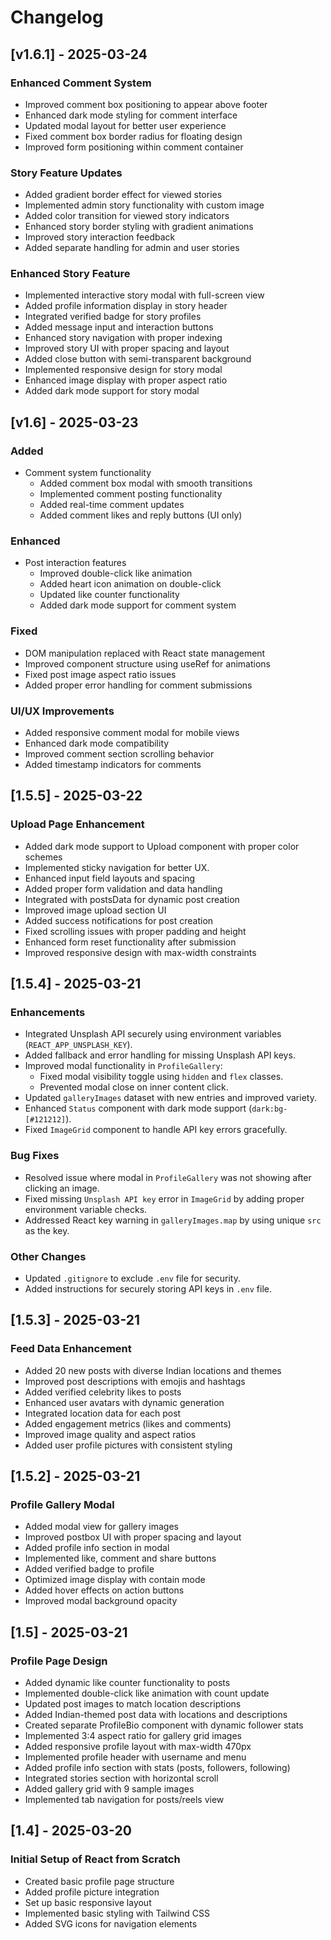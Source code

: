 # Changelog

## [v1.6.1] - 2025-03-24

### Enhanced Comment System

- Improved comment box positioning to appear above footer
- Enhanced dark mode styling for comment interface
- Updated modal layout for better user experience
- Fixed comment box border radius for floating design
- Improved form positioning within comment container

### Story Feature Updates

- Added gradient border effect for viewed stories
- Implemented admin story functionality with custom image
- Added color transition for viewed story indicators
- Enhanced story border styling with gradient animations
- Improved story interaction feedback
- Added separate handling for admin and user stories

### Enhanced Story Feature

- Implemented interactive story modal with full-screen view
- Added profile information display in story header
- Integrated verified badge for story profiles
- Added message input and interaction buttons
- Enhanced story navigation with proper indexing
- Improved story UI with proper spacing and layout
- Added close button with semi-transparent background
- Implemented responsive design for story modal
- Enhanced image display with proper aspect ratio
- Added dark mode support for story modal

## [v1.6] - 2025-03-23

### Added

- Comment system functionality
  - Added comment box modal with smooth transitions
  - Implemented comment posting functionality
  - Added real-time comment updates
  - Added comment likes and reply buttons (UI only)

### Enhanced

- Post interaction features
  - Improved double-click like animation
  - Added heart icon animation on double-click
  - Updated like counter functionality
  - Added dark mode support for comment system

### Fixed

- DOM manipulation replaced with React state management
- Improved component structure using useRef for animations
- Fixed post image aspect ratio issues
- Added proper error handling for comment submissions

### UI/UX Improvements

- Added responsive comment modal for mobile views
- Enhanced dark mode compatibility
- Improved comment section scrolling behavior
- Added timestamp indicators for comments

## [1.5.5] - 2025-03-22

### Upload Page Enhancement

- Added dark mode support to Upload component with proper color schemes
- Implemented sticky navigation for better UX.
- Enhanced input field layouts and spacing
- Added proper form validation and data handling
- Integrated with postsData for dynamic post creation
- Improved image upload section UI
- Added success notifications for post creation
- Fixed scrolling issues with proper padding and height
- Enhanced form reset functionality after submission
- Improved responsive design with max-width constraints

## [1.5.4] - 2025-03-21

### Enhancements

- Integrated Unsplash API securely using environment variables (`REACT_APP_UNSPLASH_KEY`).
- Added fallback and error handling for missing Unsplash API keys.
- Improved modal functionality in `ProfileGallery`:
  - Fixed modal visibility toggle using `hidden` and `flex` classes.
  - Prevented modal close on inner content click.
- Updated `galleryImages` dataset with new entries and improved variety.
- Enhanced `Status` component with dark mode support (`dark:bg-[#121212]`).
- Fixed `ImageGrid` component to handle API key errors gracefully.

### Bug Fixes

- Resolved issue where modal in `ProfileGallery` was not showing after clicking an image.
- Fixed missing `Unsplash API key` error in `ImageGrid` by adding proper environment variable checks.
- Addressed React key warning in `galleryImages.map` by using unique `src` as the key.

### Other Changes

- Updated `.gitignore` to exclude `.env` file for security.
- Added instructions for securely storing API keys in `.env` file.

## [1.5.3] - 2025-03-21

### Feed Data Enhancement

- Added 20 new posts with diverse Indian locations and themes
- Improved post descriptions with emojis and hashtags
- Added verified celebrity likes to posts
- Enhanced user avatars with dynamic generation
- Integrated location data for each post
- Added engagement metrics (likes and comments)
- Improved image quality and aspect ratios
- Added user profile pictures with consistent styling

## [1.5.2] - 2025-03-21

### Profile Gallery Modal

- Added modal view for gallery images
- Improved postbox UI with proper spacing and layout
- Added profile info section in modal
- Implemented like, comment and share buttons
- Added verified badge to profile
- Optimized image display with contain mode
- Added hover effects on action buttons
- Improved modal background opacity

## [1.5] - 2025-03-21

### Profile Page Design

- Added dynamic like counter functionality to posts
- Implemented double-click like animation with count update
- Updated post images to match location descriptions
- Added Indian-themed post data with locations and descriptions
- Created separate ProfileBio component with dynamic follower stats
- Implemented 3:4 aspect ratio for gallery grid images
- Added responsive profile layout with max-width 470px
- Implemented profile header with username and menu
- Added profile info section with stats (posts, followers, following)
- Integrated stories section with horizontal scroll
- Added gallery grid with 9 sample images
- Implemented tab navigation for posts/reels view

## [1.4] - 2025-03-20

### Initial Setup of React from Scratch

- Created basic profile page structure
- Added profile picture integration
- Set up basic responsive layout
- Implemented basic styling with Tailwind CSS
- Added SVG icons for navigation elements
